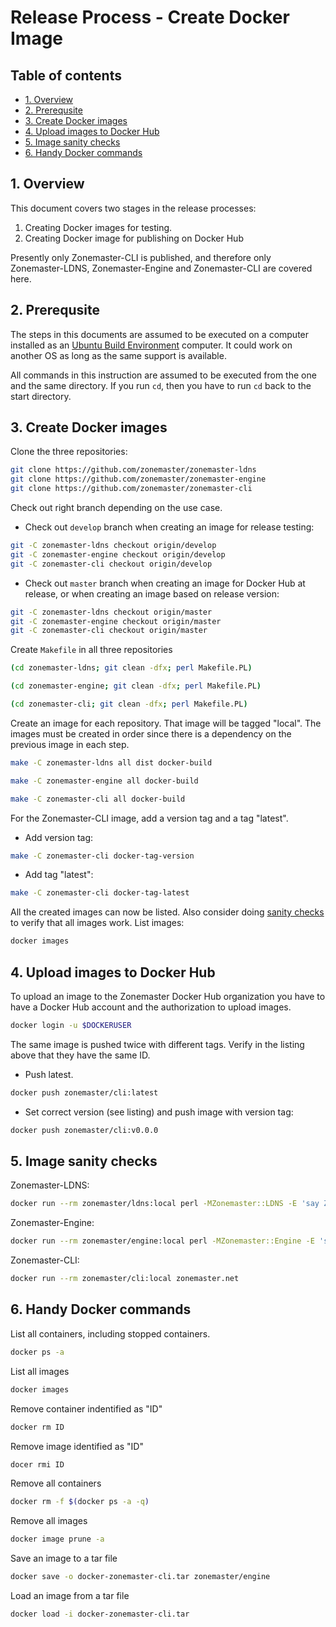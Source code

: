 Release Process - Create Docker Image
=====================================

## Table of contents

* [1. Overview](#1-overview)
* [2. Prerequsite](#2-prerequsite)
* [3. Create Docker images](#3-create-docker-images)
* [4. Upload images to Docker Hub](#4-upload-images-to-docker-hub)
* [5. Image sanity checks][sanity checks]
* [6. Handy Docker commands](#6-handy-docker-commands)

## 1. Overview

This document covers two stages in the release processes:

1. Creating Docker images for testing.
2. Creating Docker image for publishing on Docker Hub

Presently only Zonemaster-CLI is published, and therefore only Zonemaster-LDNS,
Zonemaster-Engine and Zonemaster-CLI are covered here.


## 2. Prerequsite

The steps in this documents are assumed to be executed on a computer installed
as an [Ubuntu Build Environment] computer. It could work on another OS as long
as the same support is available.

All commands in this instruction are assumed to be executed from the one and the
same directory. If you run `cd`, then you have to run `cd` back to the start
directory.


## 3. Create Docker images

Clone the three repositories:

```sh
git clone https://github.com/zonemaster/zonemaster-ldns
git clone https://github.com/zonemaster/zonemaster-engine
git clone https://github.com/zonemaster/zonemaster-cli
```

Check out right branch depending on the use case.

* Check out `develop` branch when creating an image for release testing:

```sh
git -C zonemaster-ldns checkout origin/develop
git -C zonemaster-engine checkout origin/develop
git -C zonemaster-cli checkout origin/develop
```

* Check out `master` branch when creating an image for Docker Hub at release, or
when creating an image based on release version:

```sh
git -C zonemaster-ldns checkout origin/master
git -C zonemaster-engine checkout origin/master
git -C zonemaster-cli checkout origin/master
```

Create `Makefile` in all three repositories

```sh
(cd zonemaster-ldns; git clean -dfx; perl Makefile.PL)
```
```sh
(cd zonemaster-engine; git clean -dfx; perl Makefile.PL)
```
```sh
(cd zonemaster-cli; git clean -dfx; perl Makefile.PL)
```

Create an image for each repository. That image will be tagged "local". The
images must be created in order since there is a dependency on the previous
image in each step.
```sh
make -C zonemaster-ldns all dist docker-build
```
```sh
make -C zonemaster-engine all docker-build
```
```sh
make -C zonemaster-cli all docker-build
```

For the Zonemaster-CLI image, add a version tag and a tag "latest".

* Add version tag:
```sh
make -C zonemaster-cli docker-tag-version
```

* Add tag "latest":
```sh
make -C zonemaster-cli docker-tag-latest
```

All the created images can now be listed. Also consider doing [sanity checks] to
verify that all images work. List images:

```sh
docker images
```

## 4. Upload images to Docker Hub

To upload an image to the Zonemaster Docker Hub organization you have to have
a Docker Hub account and the authorization to upload images.

```sh
docker login -u $DOCKERUSER
```

The same image is pushed twice with different tags. Verify in the listing
above that they have the same ID.

* Push latest.
```sh
docker push zonemaster/cli:latest
```

* Set correct version (see listing) and push image with version tag:
```sh
docker push zonemaster/cli:v0.0.0
```

## 5. Image sanity checks

Zonemaster-LDNS:

```sh
docker run --rm zonemaster/ldns:local perl -MZonemaster::LDNS -E 'say Zonemaster::LDNS->new("9.9.9.9")->query("zonemaster.net")->string'
```

Zonemaster-Engine:

```sh
docker run --rm zonemaster/engine:local perl -MZonemaster::Engine -E 'say join "\n", Zonemaster::Engine->test_module("BASIC", "zonemaster.net")'
```

Zonemaster-CLI:

```sh
docker run --rm zonemaster/cli:local zonemaster.net
```

## 6. Handy Docker commands

List all containers, including stopped containers.

```sh
docker ps -a
```

List all images
```sh
docker images
```

Remove container indentified as "ID"
```sh
docker rm ID
```

Remove image identified as "ID"
```sh
docer rmi ID
```

Remove all containers
```sh
docker rm -f $(docker ps -a -q)
```

Remove all images
```sh
docker image prune -a
```

Save an image to a tar file
```sh
docker save -o docker-zonemaster-cli.tar zonemaster/engine
```

Load an image from a tar file
```sh
docker load -i docker-zonemaster-cli.tar
```


[Ubuntu Build Environment]:               ../distrib-testing/Ubuntu-build-environment.md
[sanity checks]:                          #5-image-sanity-checks
